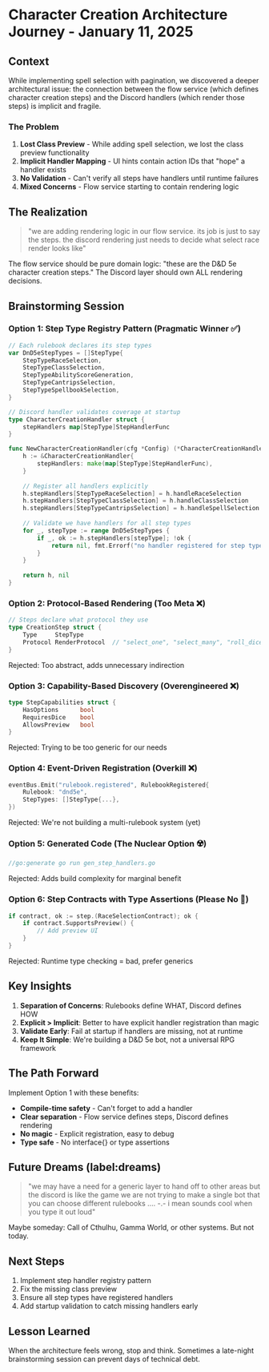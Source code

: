 # Character Creation Architecture Journey - January 11, 2025

## Context

While implementing spell selection with pagination, we discovered a deeper architectural issue: the connection between the flow service (which defines character creation steps) and the Discord handlers (which render those steps) is implicit and fragile.

### The Problem

1. **Lost Class Preview** - While adding spell selection, we lost the class preview functionality
2. **Implicit Handler Mapping** - UI hints contain action IDs that "hope" a handler exists
3. **No Validation** - Can't verify all steps have handlers until runtime failures
4. **Mixed Concerns** - Flow service starting to contain rendering logic

## The Realization

> "we are adding rendering logic in our flow service. its job is just to say the steps. the discord rendering just needs to decide what select race render looks like"

The flow service should be pure domain logic: "these are the D&D 5e character creation steps." The Discord layer should own ALL rendering decisions.

## Brainstorming Session

### Option 1: Step Type Registry Pattern (Pragmatic Winner ✅)
```go
// Each rulebook declares its step types
var DnD5eStepTypes = []StepType{
    StepTypeRaceSelection,
    StepTypeClassSelection,
    StepTypeAbilityScoreGeneration,
    StepTypeCantripsSelection,
    StepTypeSpellbookSelection,
}

// Discord handler validates coverage at startup
type CharacterCreationHandler struct {
    stepHandlers map[StepType]StepHandlerFunc
}

func NewCharacterCreationHandler(cfg *Config) (*CharacterCreationHandler, error) {
    h := &CharacterCreationHandler{
        stepHandlers: make(map[StepType]StepHandlerFunc),
    }
    
    // Register all handlers explicitly
    h.stepHandlers[StepTypeRaceSelection] = h.handleRaceSelection
    h.stepHandlers[StepTypeClassSelection] = h.handleClassSelection
    h.stepHandlers[StepTypeCantripsSelection] = h.handleSpellSelection
    
    // Validate we have handlers for all step types
    for _, stepType := range DnD5eStepTypes {
        if _, ok := h.stepHandlers[stepType]; !ok {
            return nil, fmt.Errorf("no handler registered for step type: %s", stepType)
        }
    }
    
    return h, nil
}
```

### Option 2: Protocol-Based Rendering (Too Meta ❌)
```go
// Steps declare what protocol they use
type CreationStep struct {
    Type     StepType
    Protocol RenderProtocol  // "select_one", "select_many", "roll_dice"
}
```
Rejected: Too abstract, adds unnecessary indirection

### Option 3: Capability-Based Discovery (Overengineered ❌)
```go
type StepCapabilities struct {
    HasOptions      bool
    RequiresDice    bool
    AllowsPreview   bool
}
```
Rejected: Trying to be too generic for our needs

### Option 4: Event-Driven Registration (Overkill ❌)
```go
eventBus.Emit("rulebook.registered", RulebookRegistered{
    Rulebook: "dnd5e",
    StepTypes: []StepType{...},
})
```
Rejected: We're not building a multi-rulebook system (yet)

### Option 5: Generated Code (The Nuclear Option ☢️)
```go
//go:generate go run gen_step_handlers.go
```
Rejected: Adds build complexity for marginal benefit

### Option 6: Step Contracts with Type Assertions (Please No 🤮)
```go
if contract, ok := step.(RaceSelectionContract); ok {
    if contract.SupportsPreview() {
        // Add preview UI
    }
}
```
Rejected: Runtime type checking = bad, prefer generics

## Key Insights

1. **Separation of Concerns**: Rulebooks define WHAT, Discord defines HOW
2. **Explicit > Implicit**: Better to have explicit handler registration than magic
3. **Validate Early**: Fail at startup if handlers are missing, not at runtime
4. **Keep It Simple**: We're building a D&D 5e bot, not a universal RPG framework

## The Path Forward

Implement Option 1 with these benefits:
- **Compile-time safety** - Can't forget to add a handler
- **Clear separation** - Flow service defines steps, Discord defines rendering
- **No magic** - Explicit registration, easy to debug
- **Type safe** - No interface{} or type assertions

## Future Dreams (label:dreams)

> "we may have a need for a generic layer to hand off to other areas but the discord is like the game we are not trying to make a single bot that you can choose different rulebooks .... -.- i mean sounds cool when you type it out loud"

Maybe someday: Call of Cthulhu, Gamma World, or other systems. But not today.

## Next Steps

1. Implement step handler registry pattern
2. Fix the missing class preview
3. Ensure all step types have registered handlers
4. Add startup validation to catch missing handlers early

## Lesson Learned

When the architecture feels wrong, stop and think. Sometimes a late-night brainstorming session can prevent days of technical debt.